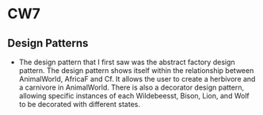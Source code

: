 # CW7
## Design Patterns
  * The design pattern that I first saw was the abstract factory design pattern. The design pattern shows itself within the relationship between AnimalWorld, AfricaF and Cf. It allows the user to create a herbivore and a carnivore in AnimalWorld. There is also a decorator design pattern, allowing specific instances of each Wildebeesst, Bison, Lion, and Wolf to be decorated with different states.
